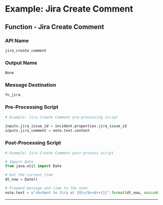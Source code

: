 <!--
    DO NOT MANUALLY EDIT THIS FILE
    THIS FILE IS AUTOMATICALLY GENERATED WITH resilient-circuits codegen
-->

# Example: Jira Create Comment

## Function - Jira Create Comment

### API Name
`jira_create_comment`

### Output Name
`None`

### Message Destination
`fn_jira`

### Pre-Processing Script
```python
# Example: Jira Create Comment pre-processing script

inputs.jira_issue_id = incident.properties.jira_issue_id
inputs.jira_comment = note.text.content
```

### Post-Processing Script
```python
# Example: Jira Create Comment post-process script

# Import Date
from java.util import Date

# Get the current time
dt_now = Date()

# Prepend message and time to the note
note.text = u"<b>Sent to Jira at {0}</b><br>{1}".format(dt_now, unicode(note.text.content))
```

---


